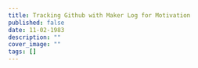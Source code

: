 ```yaml
---
title: Tracking Github with Maker Log for Motivation
published: false
date: 11-02-1983
description: ""
cover_image: ""
tags: []
---
```

